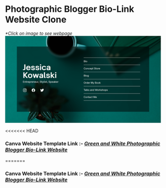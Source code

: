 # Photographic Blogger Bio-Link Website Clone

_\*Click on image to see webpage_
[![Bio-Link-Page](img/Bio-link-min.png)](https://kalki2706.github.io/Green-and-White-Photographic-Blogger-Bio-Link-Website-Canva-Clone/)

<<<<<<< HEAD

### **Canva Website Template Link :-** _[Green and White Photographic Blogger Bio-Link Website](https://www.canva.com/design/DAFgaxDb3_4/TfMglmu17tFLftEOfIBoNA/edit?utm_content=DAFgaxDb3_4&utm_campaign=designshare&utm_medium=link2&utm_source=sharebutton)_

=======

### **Canva Website Template Link :-** _[Green and White Photographic Blogger Bio-Link Website](https://www.canva.com/design/DAFgaxDb3_4/TfMglmu17tFLftEOfIBoNA/edit?utm_content=DAFgaxDb3_4&utm_campaign=designshare&utm_medium=link2&utm_source=sharebutton)_

